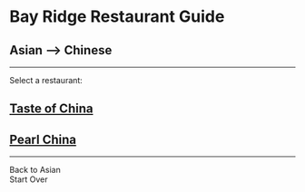 # Bay Ridge Restaurant Guide
## Asian --> Chinese
---
Select a restaurant:
## [Taste of China](http://www.brooklyntasteofchina.com/)
## [Pearl China](https://www.brooklynpearlofchina.com/)
---
Back to Asian  
Start Over